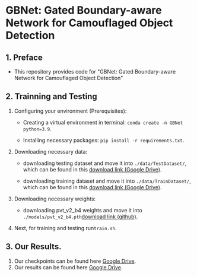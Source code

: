 # GBNet: Gated Boundary-aware Network for Camouflaged Object Detection



## 1. Preface

- This repository provides code for "GBNet: Gated Boundary-aware Network for Camouflaged Object Detection" 

## 2. Trainning and Testing

1. Configuring your environment (Prerequisites):
    
    + Creating a virtual environment in terminal: `conda create -n GBNet python=3.9`.
    
    + Installing necessary packages: `pip install -r requirements.txt`.
2. Downloading necessary data:

    + downloading testing dataset and move it into `./data/TestDataset/`, 
    which can be found in this [download link (Google Drive)](https://drive.google.com/file/d/1SLRB5Wg1Hdy7CQ74s3mTQ3ChhjFRSFdZ/view?usp=sharing).
    
    + downloading training dataset and move it into `./data/TrainDataset/`, 
    which can be found in this [download link (Google Drive)](https://drive.google.com/file/d/1Kifp7I0n9dlWKXXNIbN7kgyokoRY4Yz7/view?usp=sharing).
3. Downloading necessary weights:
   + downloading pvt_v2_b4 weights and move it into `./models/pvt_v2_b4.pth`[download link (github)](https://github.com/whai362/PVT/releases/download/v2/pvt_v2_b4.pth).
4. Next, for training and testing run`train.sh`.

## 3. Our Results.
  1. Our checkpoints can be found here [Google Drive](https://drive.google.com/file/d/1xPo7WKxkOyOZrZfnmqZu41ceuKCWxbw4/view?usp=drive_link).
  2. Our results can be found here [Google Drive](https://drive.google.com/file/d/1vKT8UvWk2MTyiC8bJDWy0Wtq6daexhhq/view?usp=drive_link).
